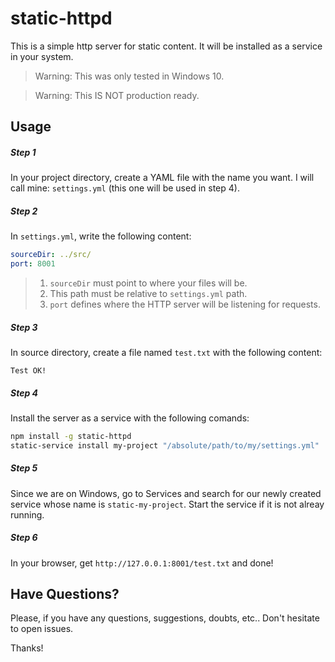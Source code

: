 # static-httpd
This is a simple http server for static content. It will be installed as a service in your system.
> Warning: This was only tested in Windows 10.

> Warning: This IS NOT production ready.

## Usage

##### Step 1
In your project directory, create a YAML file with the name you want. I will call mine: `settings.yml` (this one will be used in step 4).

##### Step 2
In `settings.yml`, write the following content:
```yaml
sourceDir: ../src/
port: 8001
```
> 1. `sourceDir` must point to where your files will be.
> 2. This path must be relative to `settings.yml` path.
> 3. `port` defines where the HTTP server will be listening for requests.

##### Step 3
In source directory, create a file named `test.txt` with the following content:
```
Test OK!
```

##### Step 4
Install the server as a service with the following comands:
```bash
npm install -g static-httpd
static-service install my-project "/absolute/path/to/my/settings.yml"
```

##### Step 5
Since we are on Windows, go to Services and search for our newly created service whose name is `static-my-project`. Start the service if it is not alreay running.

##### Step 6
In your browser, get `http://127.0.0.1:8001/test.txt` and done!

## Have Questions?
Please, if you have any questions, suggestions, doubts, etc.. Don't hesitate to open issues.

Thanks!

